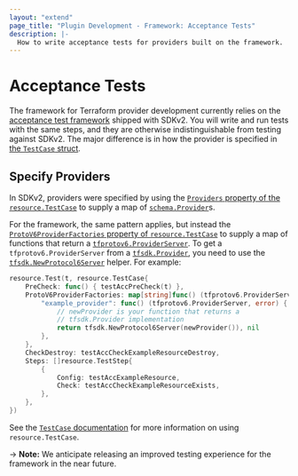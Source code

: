 ```yaml
---
layout: "extend"
page_title: "Plugin Development - Framework: Acceptance Tests"
description: |-
  How to write acceptance tests for providers built on the framework.
---
```


# Acceptance Tests

The framework for Terraform provider development currently relies on the
[acceptance test framework](/docs/extend/testing/acceptance-tests/index.html)
shipped with SDKv2. You will write and run tests with the same steps, and they
are otherwise indistinguishable from testing against SDKv2.  The major
difference is in how the provider is specified in [the `TestCase`
struct](/docs/extend/testing/acceptance-tests/testcase.html).

## Specify Providers

In SDKv2, providers were specified by using the [`Providers` property of the
`resource.TestCase`](https://pkg.go.dev/github.com/hashicorp/terraform-plugin-sdk/v2/helper/resource#TestCase.Providers) to supply a map of
[`schema.Provider`](https://pkg.go.dev/github.com/hashicorp/terraform-plugin-sdk/v2/helper/schema/#Provider)s.

For the framework, the same pattern applies, but instead the
[`ProtoV6ProviderFactories` property of
`resource.TestCase`](https://pkg.go.dev/github.com/hashicorp/terraform-plugin-sdk/v2/helper/resource#TestCase.ProtoV6ProviderFactories)
to supply a map of functions that return a
[`tfprotov6.ProviderServer`](https://pkg.go.dev/github.com/hashicorp/terraform-plugin-go/tfprotov6/#ProviderServer).
To get a `tfprotov6.ProviderServer` from a
[`tfsdk.Provider`](https://pkg.go.dev/github.com/hashicorp/terraform-plugin-framework/tfsdk#Provider),
you need to use the
[`tfsdk.NewProtocol6Server`](https://pkg.go.dev/github.com/hashicorp/terraform-plugin-framework/tfsdk#NewProtocol6Server)
helper. For example:

```go
resource.Test(t, resource.TestCase{
	PreCheck: func() { testAccPreCheck(t) },
	ProtoV6ProviderFactories: map[string]func() (tfprotov6.ProviderServer, error) {
		"example_provider": func() (tfprotov6.ProviderServer, error) {
			// newProvider is your function that returns a
			// tfsdk.Provider implementation
			return tfsdk.NewProtocol6Server(newProvider()), nil
		},
	},
	CheckDestroy: testAccCheckExampleResourceDestroy,
	Steps: []resource.TestStep{
		{
			Config: testAccExampleResource,
			Check: testAccCheckExampleResourceExists,
		},
	},
})
```

See the [`TestCase`
documentation](/docs/extend/testing/acceptance-tests/testcase.html) for more
information on using `resource.TestCase`.

-> **Note:** We anticipate releasing an improved testing experience for the
framework in the near future.
